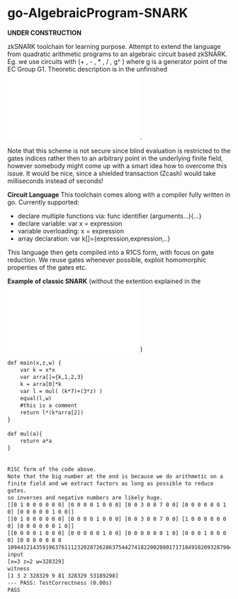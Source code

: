# go-AlgebraicProgram-SNARK
**UNDER CONSTRUCTION**

zkSNARK toolchain for learning purpose. 
Attempt to extend the language from quadratic arithmetic programs to
an algebraic circuit based zkSNARK.
Eg. we use circuits with (+ , - , * , / , g^ ) where g is a generator point of the EC Group G1. 
Theoretic description is in the unfinished ![PDF](algebraicProgramSNARK.pdf).

Note that this scheme is not secure since blind evaluation is restricted to the gates indices rather then to an arbitrary 
point in the underlying finite field, however
somebody might come up with a smart idea how to overcome this issue.
It would be nice, since a shielded transaction (Zcash) would take milliseconds instead of seconds!

**Circuit Language**
This toolchain comes along with a compiler fully written in go.
Currently supported:
- declare multiple functions via:
 func identifier (arguments...){...}
- declare variable: var x = expression
- variable overloading: x = expression
- array declaration: var k[]={expression,expression,..}

This language then gets compiled into a R1CS form, with focus on gate reduction.
We reuse gates whenever possible, exploit homomorphic properties of the gates etc.

**Example of classic SNARK** (without the extention explained in the ![PDF](algebraicProgramSNARK.pdf))

```
def main(x,z,w) {
    var k = x*x	
    var arra[]={k,1,2,3}
    k = arra[0]*k
    var l = mul( (k*7)+(3*z) )
    equal(l,w)
    #this is a comment
    return l*(k*arra[2])
}

def mul(a){
    return a*a	
}


R1SC form of the code above. 
Note that the big number at the end is because we do arithmetic on a finite field and we extract factors as long as possible to reduce gates.
so inverses and negative numbers are likely huge.
[[0 1 0 0 0 0 0 0] [0 0 0 0 1 0 0 0] [0 0 3 0 0 7 0 0] [0 0 0 0 0 0 1 0] [0 0 0 0 0 1 0 0]]
[[0 1 0 0 0 0 0 0] [0 0 0 0 1 0 0 0] [0 0 3 0 0 7 0 0] [1 0 0 0 0 0 0 0] [0 0 0 0 0 0 1 0]]
[[0 0 0 0 1 0 0 0] [0 0 0 0 0 1 0 0] [0 0 0 0 0 0 1 0] [0 0 0 1 0 0 0 0] [0 0 0 0 0 0 0 10944121435919637611123202872628637544274182200208017171849102093287904247809]]
input
[x=3 z=2 w=328329]
witness
[1 3 2 328329 9 81 328329 53189298]
--- PASS: TestCorrectness (0.00s)
PASS

```
